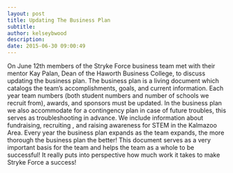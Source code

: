 ```yaml
---
layout: post
title: Updating The Business Plan
subtitle:
author: kelseybwood
description:
date: 2015-06-30 09:00:49
---
```


On June 12th members of the Stryke Force business team met with their mentor Kay Palan, Dean of the Haworth Business College, to discuss updating the business plan. The business plan is a living document which catalogs the team’s accomplishments, goals, and current information. Each year team numbers (both student numbers and number of schools we recruit from), awards, and sponsors must be updated. In the business plan we also accommodate for a contingency plan in case of future troubles, this serves as troubleshooting in advance. We include information about fundraising, recruiting , and raising awareness for STEM in the Kalmazoo Area. Every year the business plan expands as the team expands, the more thorough the business plan the better! This document serves as a very important basis for the team and helps the team as a whole to be successful! It really puts into perspective how much work it takes to make Stryke Force a success!
